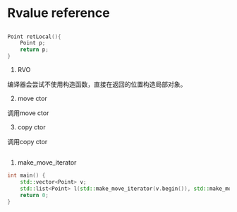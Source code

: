 # Rvalue reference


## 

```c++
Point retLocal(){
    Point p;
    return p;
}
```

1. RVO

编译器会尝试不使用构造函数，直接在返回的位置构造局部对象。

2. move ctor

调用move ctor

3. copy ctor

调用copy ctor

##

1. make_move_iterator

```c++
int main() {
    std::vector<Point> v;
    std::list<Point> l(std::make_move_iterator(v.begin()), std::make_move_iterator(v.end()));
    return 0;
}
```
